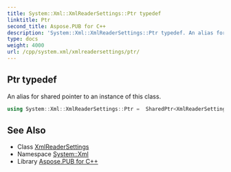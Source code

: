 ```yaml
---
title: System::Xml::XmlReaderSettings::Ptr typedef
linktitle: Ptr
second_title: Aspose.PUB for C++
description: 'System::Xml::XmlReaderSettings::Ptr typedef. An alias for shared pointer to an instance of this class in C++.'
type: docs
weight: 4000
url: /cpp/system.xml/xmlreadersettings/ptr/
---
```

## Ptr typedef


An alias for shared pointer to an instance of this class.

```cpp
using System::Xml::XmlReaderSettings::Ptr =  SharedPtr<XmlReaderSettings>
```

## See Also

* Class [XmlReaderSettings](../)
* Namespace [System::Xml](../../)
* Library [Aspose.PUB for C++](../../../)
